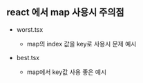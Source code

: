 ## react 에서 map 사용시 주의점

- worst.tsx

  - map의 index 값을 key로 사용시 문제 예시

- best.tsx
  - map에서 key값 사용 좋은 예시
